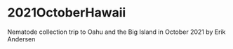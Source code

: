 # 2021OctoberHawaii
Nematode collection trip to Oahu and the Big Island in October 2021 by Erik Andersen
